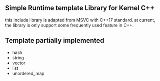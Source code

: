 ## Simple Runtime template Library for Kernel C++
this include library is adapted from MSVC with C++17 standard.
at current, the library is only support some frequently used feature in C++.

## Template partially implemented
- hash
- string
- vector
- list
- unordered_map
